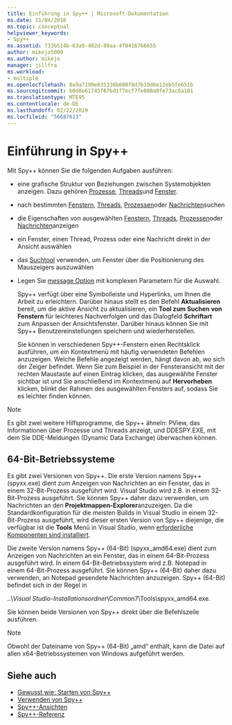 ```yaml
---
title: Einführung in Spy++ | Microsoft-Dokumentation
ms.date: 11/04/2016
ms.topic: conceptual
helpviewer_keywords:
- Spy++
ms.assetid: 733b514b-63a9-402d-89aa-4f0416766655
author: mikejo5000
ms.author: mikejo
manager: jillfra
ms.workload:
- multiple
ms.openlocfilehash: 0a9a7199e035336b080f8d7b19d6e12eb5fe651b
ms.sourcegitcommit: b0d8e61745f67bd1f7ecf7fe080a0fe73ac6a181
ms.translationtype: MTE95
ms.contentlocale: de-DE
ms.lasthandoff: 02/22/2019
ms.locfileid: "56687613"
---
```

# <a name="introducing-spy"></a>Einführung in Spy++
Mit Spy++ können Sie die folgenden Aufgaben ausführen:

- eine grafische Struktur von Beziehungen zwischen Systemobjekten anzeigen. Dazu gehören [Prozesse](../debugger/processes-view.md), [Threads](../debugger/threads-view.md)und [Fenster](../debugger/windows-view.md).

- nach bestimmten [Fenstern](../debugger/how-to-search-for-a-window-in-windows-view.md), [Threads](../debugger/how-to-search-for-a-thread-in-threads-view.md), [Prozessen](../debugger/how-to-search-for-a-process-in-processes-view.md)oder [Nachrichten](../debugger/how-to-search-for-a-message-in-messages-view.md)suchen

- die Eigenschaften von ausgewählten [Fenstern](../debugger/how-to-display-window-properties.md), [Threads](../debugger/how-to-display-thread-properties.md), [Prozessen](../debugger/how-to-display-process-properties.md)oder [Nachrichten](../debugger/how-to-display-message-properties.md)anzeigen

- ein Fenster, einen Thread, Prozess oder eine Nachricht direkt in der Ansicht auswählen

- das [Suchtool](../debugger/how-to-use-the-finder-tool.md) verwenden, um Fenster über die Positionierung des Mauszeigers auszuwählen

- Legen Sie [message Option](../debugger/how-to-open-messages-view-from-find-window.md) mit komplexen Parametern für die Auswahl.

  Spy++ verfügt über eine Symbolleiste und Hyperlinks, um Ihnen die Arbeit zu erleichtern. Darüber hinaus stellt es den Befehl **Aktualisieren** bereit, um die aktive Ansicht zu aktualisieren, ein **Tool zum Suchen von Fenstern** für leichteres Nachverfolgen und das Dialogfeld **Schriftart** zum Anpassen der Ansichtsfenster. Darüber hinaus können Sie mit Spy++ Benutzereinstellungen speichern und wiederherstellen.

  Sie können in verschiedenen Spy++-Fenstern einen Rechtsklick ausführen, um ein Kontextmenü mit häufig verwendeten Befehlen anzuzeigen. Welche Befehle angezeigt werden, hängt davon ab, wo sich der Zeiger befindet. Wenn Sie zum Beispiel in der Fensteransicht mit der rechten Maustaste auf einen Eintrag klicken, das ausgewählte Fenster sichtbar ist und Sie anschließend im Kontextmenü auf **Hervorheben** klicken, blinkt der Rahmen des ausgewählten Fensters auf, sodass Sie es leichter finden können.

> [!NOTE]
>  Es gibt zwei weitere Hilfsprogramme, die Spy++ ähneln: PView, das Informationen über Prozesse und Threads anzeigt, und DDESPY.EXE, mit dem Sie DDE-Meldungen (Dynamic Data Exchange) überwachen können.

## <a name="64-bit-operating-systems"></a>64-Bit-Betriebssysteme
 Es gibt zwei Versionen von Spy++. Die erste Version namens Spy++ (spyxx.exe) dient zum Anzeigen von Nachrichten an ein Fenster, das in einem 32-Bit-Prozess ausgeführt wird. Visual Studio wird z.B. in einem 32-Bit-Prozess ausgeführt. Sie können Spy++ daher dazu verwenden, um Nachrichten an den **Projektmappen-Explorer**anzuzeigen. Da die Standardkonfiguration für die meisten Builds in Visual Studio in einem 32-Bit-Prozess ausgeführt, wird dieser ersten Version von Spy++ diejenige, die verfügbar ist die **Tools** Menü in Visual Studio, wenn [erforderliche Komponenten sind installiert](../debugger/how-to-start-spy-increment.md).

 Die zweite Version namens Spy++ (64-Bit) (spyxx_amd64.exe) dient zum Anzeigen von Nachrichten an ein Fenster, das in einem 64-Bit-Prozess ausgeführt wird. In einem 64-Bit-Betriebssystem wird z.B. Notepad in einem 64-Bit-Prozess ausgeführt. Sie können Spy++ (64-Bit) daher dazu verwenden, an Notepad gesendete Nachrichten anzuzeigen. Spy++ (64-Bit) befindet sich in der Regel in

 ..\\*Visual Studio-Installationsordner*\Common7\Tools\spyxx_amd64.exe.

 Sie können beide Versionen von Spy++ direkt über die Befehlszeile ausführen.

> [!NOTE]
>  Obwohl der Dateiname von Spy++ (64-Bit) „amd“ enthält, kann die Datei auf allen x64-Betriebssystemen von Windows aufgeführt werden.

## <a name="see-also"></a>Siehe auch
- [Gewusst wie: Starten von Spy++](../debugger/how-to-start-spy-increment.md)
- [Verwenden von Spy++](../debugger/using-spy-increment.md)
- [Spy++-Ansichten](../debugger/spy-increment-views.md)
- [Spy++-Referenz](../debugger/spy-increment-reference.md)